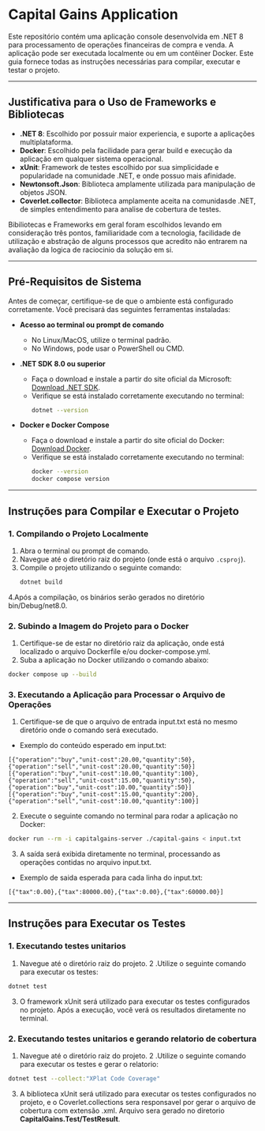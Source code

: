 # **Capital Gains Application**

Este repositório contém uma aplicação console desenvolvida em .NET 8 para processamento de operações financeiras de compra e venda. A aplicação pode ser executada localmente ou em um contêiner Docker. Este guia fornece todas as instruções necessárias para compilar, executar e testar o projeto.


---

## **Justificativa para o Uso de Frameworks e Bibliotecas**

- **.NET 8**: Escolhido por possuir maior experiencia, e suporte a aplicações multiplataforma.
- **Docker**: Escolhido pela facilidade para gerar build e execução da aplicação em qualquer sistema operacional.
- **xUnit**: Framework de testes escolhido por sua simplicidade e popularidade na comunidade .NET, e onde possuo mais afinidade.
- **Newtonsoft.Json**: Biblioteca amplamente utilizada para manipulação de objetos JSON.
- **Coverlet.collector**: Biblioteca amplamente aceita na comunidasde .NET, de simples entendimento para analise de cobertura de testes.

Bibiliotecas e Frameworks em geral foram escolhidos levando em consideração três pontos, familiaridade com a tecnologia, facilidade
de utilização e abstração de alguns processos que acredito não entrarem na avaliação da logica de raciocinio da solução em si.

---

## **Pré-Requisitos de Sistema**

Antes de começar, certifique-se de que o ambiente está configurado corretamente. Você precisará das seguintes ferramentas instaladas:

- **Acesso ao terminal ou prompt de comando**  
  - No Linux/MacOS, utilize o terminal padrão.  
  - No Windows, pode usar o PowerShell ou CMD.

- **.NET SDK 8.0 ou superior**  
  - Faça o download e instale a partir do site oficial da Microsoft: [Download .NET SDK](https://dotnet.microsoft.com/download).  
  - Verifique se está instalado corretamente executando no terminal:
    ```bash
    dotnet --version
    ```

- **Docker e Docker Compose**  
  - Faça o download e instale a partir do site oficial do Docker: [Download Docker](https://www.docker.com/products/docker-desktop).  
  - Verifique se está instalado corretamente executando no terminal:
    ```bash
    docker --version
    docker compose version
    ```
  
---

## **Instruções para Compilar e Executar o Projeto**

### **1. Compilando o Projeto Localmente**

1. Abra o terminal ou prompt de comando.
2. Navegue até o diretório raiz do projeto (onde está o arquivo `.csproj`).
3. Compile o projeto utilizando o seguinte comando:
   ```bash
   dotnet build
   ```
4.Após a compilação, os binários serão gerados no diretório bin/Debug/net8.0.

### **2. Subindo a Imagem do Projeto para o Docker**

1. Certifique-se de estar no diretório raiz da aplicação, onde está localizado o arquivo Dockerfile e/ou docker-compose.yml.
2. Suba a aplicação no Docker utilizando o comando abaixo:
```bash
docker compose up --build
```

### **3. Executando a Aplicação para Processar o Arquivo de Operações**

1. Certifique-se de que o arquivo de entrada input.txt está no mesmo diretório onde o comando será executado.
- Exemplo do conteúdo esperado em input.txt:
```text
[{"operation":"buy","unit-cost":20.00,"quantity":50},{"operation":"sell","unit-cost":20.00,"quantity":50}]
[{"operation":"buy","unit-cost":10.00,"quantity":100},{"operation":"sell","unit-cost":15.00,"quantity":50},{"operation":"buy","unit-cost":10.00,"quantity":50}]
[{"operation":"buy","unit-cost":15.00,"quantity":200},{"operation":"sell","unit-cost":10.00,"quantity":100}]

```
2. Execute o seguinte comando no terminal para rodar a aplicação no Docker:
```bash
docker run --rm -i capitalgains-server ./capital-gains < input.txt
```
3. A saída será exibida diretamente no terminal, processando as operações contidas no arquivo input.txt.
- Exemplo de saida esperada para cada linha do input.txt:
```text
[{"tax":0.00},{"tax":80000.00},{"tax":0.00},{"tax":60000.00}]
```

---

## **Instruções para Executar os Testes**

### **1. Executando testes unitarios**

1. Navegue até o diretório raiz do projeto.
2 .Utilize o seguinte comando para executar os testes:
```bash
dotnet test
```
3. O framework xUnit será utilizado para executar os testes configurados no projeto. Após a execução, você verá os resultados diretamente no terminal.

### **2. Executando testes unitarios e gerando relatorio de cobertura**

1. Navegue até o diretório raiz do projeto.
2 .Utilize o seguinte comando para executar os testes e gerar o relatorio:
```bash
dotnet test --collect:"XPlat Code Coverage"
```
3. A biblioteca xUnit será utilizado para executar os testes configurados no projeto, e o Coverlet.collections sera responsavel por gerar o arquivo de cobertura com extensão .xml.
Arquivo sera gerado no diretorio **CapitalGains.Test/TestResult**.

